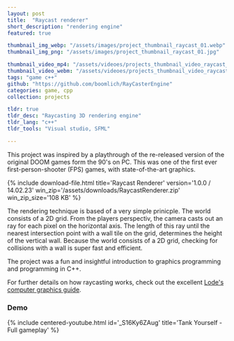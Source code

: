 ```yaml
---
layout: post
title:  "Raycast renderer"
short_description: "rendering engine"
featured: true

thumbnail_img_webp: "/assets/images/project_thumbnail_raycast_01.webp"
thumbnail_img_png: "/assets/images/project_thumbnail_raycast_01.jpg"

thumbnail_video_mp4: "/assets/videoes/projects_thumbnail_video_raycast_01.mp4"
thumbnail_video_webm: "/assets/videoes/projects_thumbnail_video_raycast_01.webm"
tags: "game c++"
github: "https://github.com/boomlich/RayCasterEngine"
categories: game, cpp
collection: projects

tldr: true
tldr_desc: "Raycasting 3D rendering engine"
tldr_lang: "c++"
tldr_tools: "Visual studio, SFML"

---
```


This project was inspired by a playthrough of the re-released version of the original DOOM games form the 90's on PC. This was one of the first ever first-person-shooter (FPS) games, with state-of-the-art graphics.

{% include download-file.html
    title='Raycast Renderer' version='1.0.0 / 14.02.23'
    win_zip='/assets/downloads/RaycastRenderer.zip' win_zip_size='108 KB'
%}

The rendering technique is based of a very simple prinicple. The world consists of a 2D grid. From the players perspectiv, the camera casts out an ray for each pixel on the horizontal axis. The length of this ray until the nearest intersection point with a wall tile on the grid, determines the height of the vertical wall. Because the world consists of a 2D grid, checking for collisions with a wall is super fast and efficient.

The project was a fun and insightful introduction to graphics programming and programming in C++.

For further details on how raycasting works, check out the excellent [Lode's computer graphics guide](https://lodev.org/cgtutor/raycasting.html).

### Demo

{% include centered-youtube.html
    id='_S16Ky6ZAug'
    title='Tank Yourself - Full gameplay'
%}
